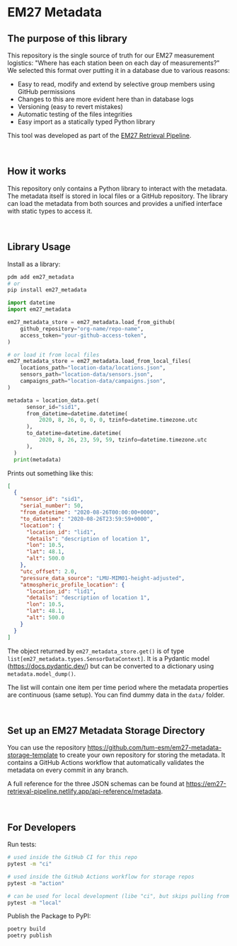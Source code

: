 # EM27 Metadata

## The purpose of this library

This repository is the single source of truth for our EM27 measurement logistics: "Where has each station been on each day of measurements?" We selected this format over putting it in a database due to various reasons:

- Easy to read, modify and extend by selective group members using GitHub permissions
- Changes to this are more evident here than in database logs
- Versioning (easy to revert mistakes)
- Automatic testing of the files integrities
- Easy import as a statically typed Python library

This tool was developed as part of the [EM27 Retrieval Pipeline](https://em27-retrieval-pipeline.netlify.app/).

<br/>

## How it works

This repository only contains a Python library to interact with the metadata. The metadata itself is stored in local files or a GitHub repository. The library can load the metadata from both sources and provides a unified interface with static types to access it.

<br/>

## Library Usage

Install as a library:

```bash
pdm add em27_metadata
# or
pip install em27_metadata
```

```python
import datetime
import em27_metadata

em27_metadata_store = em27_metadata.load_from_github(
    github_repository="org-name/repo-name",
    access_token="your-github-access-token",
)

# or load it from local files
em27_metadata_store = em27_metadata.load_from_local_files(
    locations_path="location-data/locations.json",
    sensors_path="location-data/sensors.json",
    campaigns_path="location-data/campaigns.json",
)

metadata = location_data.get(
      sensor_id="sid1",
      from_datetime=datetime.datetime(
          2020, 8, 26, 0, 0, 0, tzinfo=datetime.timezone.utc
      ),
      to_datetime=datetime.datetime(
          2020, 8, 26, 23, 59, 59, tzinfo=datetime.timezone.utc
      ),
  )
  print(metadata)
```

Prints out something like this:

```json
[
  {
    "sensor_id": "sid1",
    "serial_number": 50,
    "from_datetime": "2020-08-26T00:00:00+0000",
    "to_datetime": "2020-08-26T23:59:59+0000",
    "location": {
      "location_id": "lid1",
      "details": "description of location 1",
      "lon": 10.5,
      "lat": 48.1,
      "alt": 500.0
    },
    "utc_offset": 2.0,
    "pressure_data_source": "LMU-MIM01-height-adjusted",
    "atmospheric_profile_location": {
      "location_id": "lid1",
      "details": "description of location 1",
      "lon": 10.5,
      "lat": 48.1,
      "alt": 500.0
    }
  }
]
```

The object returned by `em27_metadata_store.get()` is of type `list[em27_metadata.types.SensorDataContext]`. It is a Pydantic model (https://docs.pydantic.dev/) but can be converted to a dictionary using `metadata.model_dump()`.

The list will contain one item per time period where the metadata properties are continuous (same setup). You can find dummy data in the `data/` folder.

<br/>

## Set up an EM27 Metadata Storage Directory

You can use the repository https://github.com/tum-esm/em27-metadata-storage-template to create your own repository for storing the metadata. It contains a GitHub Actions workflow that automatically validates the metadata on every commit in any branch.

A full reference for the three JSON schemas can be found at https://em27-retrieval-pipeline.netlify.app/api-reference/metadata.

<br/>

## For Developers

Run tests:

```bash
# used inside the GitHub CI for this repo
pytest -m "ci"

# used inside the GitHub Actions workflow for storage repos
pytest -m "action"

# can be used for local development (libe "ci", but skips pulling from GitHub)
pytest -m "local"
```

Publish the Package to PyPI:

```bash
poetry build
poetry publish
```
